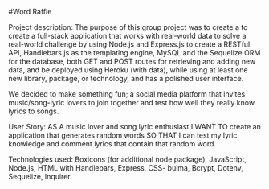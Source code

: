 #Word Raffle

Project description: The purpose of this group project was to create a to create a full-stack application that works with real-world data to solve a real-world challenge by using Node.js and Express.js to create a RESTful API, Handlebars.js as the templating engine, MySQL and the Sequelize ORM for the database, both GET and POST routes for retrieving and adding new data, and be deployed using Heroku (with data), while using at least one new library, package, or technology, and has a polished user interface.

We decided to make something fun; a social media platform that invites music/song-lyric lovers to join together and test how well they really know lyrics to songs.

User Story: AS A music lover and song lyric enthusiast I WANT TO create an application that generates random words SO THAT I can test my lyric knowledge and comment lyrics that contain that random word.

Technologies used: Boxicons (for additional node package), JavaScript, Node.js, HTML with Handlebars, Express, CSS- bulma, Bcrypt, Dotenv, Sequelize, Inquirer.

